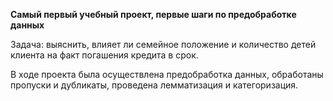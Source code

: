 **Самый первый учебный проект, первые шаги по предобработке данных**

Задача: выяснить, влияет ли семейное положение и количество детей клиента на факт погашения кредита в срок. 

В ходе проекта была осуществлена предобработка данных, обработаны пропуски и дубликаты, проведена лемматизация и категоризация. 
